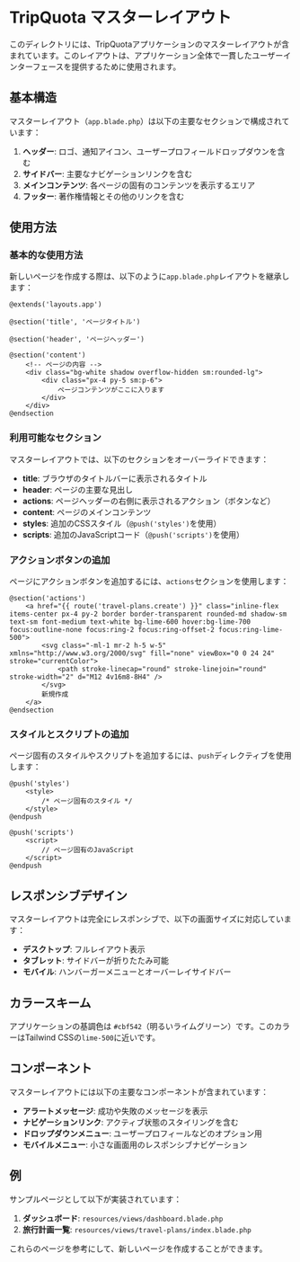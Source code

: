 # TripQuota マスターレイアウト

このディレクトリには、TripQuotaアプリケーションのマスターレイアウトが含まれています。このレイアウトは、アプリケーション全体で一貫したユーザーインターフェースを提供するために使用されます。

## 基本構造

マスターレイアウト（`app.blade.php`）は以下の主要なセクションで構成されています：

1. **ヘッダー**: ロゴ、通知アイコン、ユーザープロフィールドロップダウンを含む
2. **サイドバー**: 主要なナビゲーションリンクを含む
3. **メインコンテンツ**: 各ページの固有のコンテンツを表示するエリア
4. **フッター**: 著作権情報とその他のリンクを含む

## 使用方法

### 基本的な使用方法

新しいページを作成する際は、以下のように`app.blade.php`レイアウトを継承します：

```blade
@extends('layouts.app')

@section('title', 'ページタイトル')

@section('header', 'ページヘッダー')

@section('content')
    <!-- ページの内容 -->
    <div class="bg-white shadow overflow-hidden sm:rounded-lg">
        <div class="px-4 py-5 sm:p-6">
            ページコンテンツがここに入ります
        </div>
    </div>
@endsection
```

### 利用可能なセクション

マスターレイアウトでは、以下のセクションをオーバーライドできます：

- **title**: ブラウザのタイトルバーに表示されるタイトル
- **header**: ページの主要な見出し
- **actions**: ページヘッダーの右側に表示されるアクション（ボタンなど）
- **content**: ページのメインコンテンツ
- **styles**: 追加のCSSスタイル（`@push('styles')`を使用）
- **scripts**: 追加のJavaScriptコード（`@push('scripts')`を使用）

### アクションボタンの追加

ページにアクションボタンを追加するには、`actions`セクションを使用します：

```blade
@section('actions')
    <a href="{{ route('travel-plans.create') }}" class="inline-flex items-center px-4 py-2 border border-transparent rounded-md shadow-sm text-sm font-medium text-white bg-lime-600 hover:bg-lime-700 focus:outline-none focus:ring-2 focus:ring-offset-2 focus:ring-lime-500">
        <svg class="-ml-1 mr-2 h-5 w-5" xmlns="http://www.w3.org/2000/svg" fill="none" viewBox="0 0 24 24" stroke="currentColor">
            <path stroke-linecap="round" stroke-linejoin="round" stroke-width="2" d="M12 4v16m8-8H4" />
        </svg>
        新規作成
    </a>
@endsection
```

### スタイルとスクリプトの追加

ページ固有のスタイルやスクリプトを追加するには、`push`ディレクティブを使用します：

```blade
@push('styles')
    <style>
        /* ページ固有のスタイル */
    </style>
@endpush

@push('scripts')
    <script>
        // ページ固有のJavaScript
    </script>
@endpush
```

## レスポンシブデザイン

マスターレイアウトは完全にレスポンシブで、以下の画面サイズに対応しています：

- **デスクトップ**: フルレイアウト表示
- **タブレット**: サイドバーが折りたたみ可能
- **モバイル**: ハンバーガーメニューとオーバーレイサイドバー

## カラースキーム

アプリケーションの基調色は `#cbf542`（明るいライムグリーン）です。このカラーはTailwind CSSの`lime-500`に近いです。

## コンポーネント

マスターレイアウトには以下の主要なコンポーネントが含まれています：

- **アラートメッセージ**: 成功や失敗のメッセージを表示
- **ナビゲーションリンク**: アクティブ状態のスタイリングを含む
- **ドロップダウンメニュー**: ユーザープロフィールなどのオプション用
- **モバイルメニュー**: 小さな画面用のレスポンシブナビゲーション

## 例

サンプルページとして以下が実装されています：

1. **ダッシュボード**: `resources/views/dashboard.blade.php`
2. **旅行計画一覧**: `resources/views/travel-plans/index.blade.php`

これらのページを参考にして、新しいページを作成することができます。
